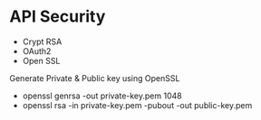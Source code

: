 # API Security

<ul>
  <li>Crypt RSA</li>
  <li>OAuth2</li>
  <li>Open SSL</li>
</ul>

Generate Private & Public key using OpenSSL
<ul>
  <li>openssl genrsa -out private-key.pem 1048</li>
  <li>openssl rsa -in private-key.pem -pubout -out public-key.pem</li>
</ul>




